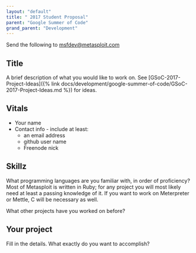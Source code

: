 ```yaml
---
layout: "default"
title: " 2017 Student Proposal"
parent: "Google Summer of Code"
grand_parent: "Development"
---
```


Send the following to msfdev@metasploit.com


## Title

A brief description of what you would like to work on. See [GSoC-2017-Project-Ideas]({% link docs/development/google-summer-of-code/GSoC-2017-Project-Ideas.md %}) for ideas.

## Vitals

* Your name
* Contact info - include at least:
  - an email address
  - github user name
  - Freenode nick

## Skillz

What programming languages are you familiar with, in order of proficiency? Most of Metasploit is written in Ruby; for any project you will most likely need at least a passing knowledge of it. If you want to work on Meterpreter or Mettle, C will be necessary as well. 

What other projects have you worked on before?


## Your project

Fill in the details. What exactly do you want to accomplish? 



